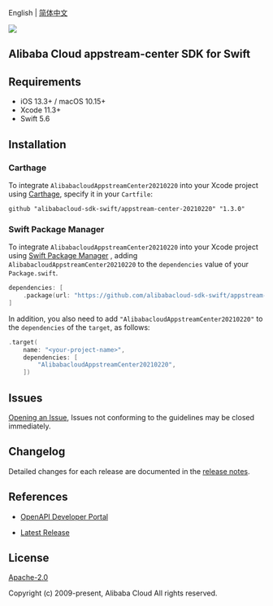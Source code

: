 English | [简体中文](README-CN.md)

![](https://aliyunsdk-pages.alicdn.com/icons/AlibabaCloud.svg)

## Alibaba Cloud appstream-center SDK for Swift

## Requirements

- iOS 13.3+ / macOS 10.15+
- Xcode 11.3+
- Swift 5.6

## Installation

### Carthage

To integrate `AlibabacloudAppstreamCenter20210220` into your Xcode project using [Carthage](https://github.com/Carthage/Carthage), specify it in your `Cartfile`:

```ogdl
github "alibabacloud-sdk-swift/appstream-center-20210220" "1.3.0"
```

### Swift Package Manager

To integrate `AlibabacloudAppstreamCenter20210220` into your Xcode project using [Swift Package Manager](https://swift.org/package-manager/) , adding `AlibabacloudAppstreamCenter20210220` to the `dependencies` value of your `Package.swift`.

```swift
dependencies: [
    .package(url: "https://github.com/alibabacloud-sdk-swift/appstream-center-20210220.git", from: "1.3.0")
]
```

In addition, you also need to add `"AlibabacloudAppstreamCenter20210220"` to the `dependencies` of the `target`, as follows:

```swift
.target(
    name: "<your-project-name>",
    dependencies: [
        "AlibabacloudAppstreamCenter20210220",
    ])
```

## Issues

[Opening an Issue](https://github.com/alibabacloud-sdk-swift/appstream-center-20210220/issues/new), Issues not conforming to the guidelines may be closed immediately.

## Changelog

Detailed changes for each release are documented in the [release notes](./ChangeLog.txt).

## References

* [OpenAPI Developer Portal](https://next.api.alibabacloud.com/home)
- [Latest Release](https://github.com/alibabacloud-sdk-swift/appstream-center-20210220)

## License

[Apache-2.0](http://www.apache.org/licenses/LICENSE-2.0)

Copyright (c) 2009-present, Alibaba Cloud All rights reserved.
